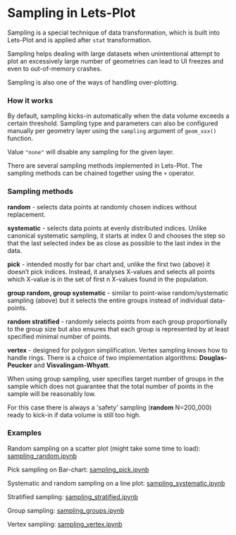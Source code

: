 # Sampling in Lets-Plot

Sampling is a special technique of data transformation, which is built into Lets-Plot and is applied after `stat` transformation.

Sampling helps dealing with large datasets when unintentional attempt to plot an excessively large number of geometries can lead to UI freezes and even to out-of-memory crashes. 

Sampling is also one of the ways of handling over-plotting.

### How it works

By default, sampling kicks-in automatically when the data volume exceeds a certain threshold. 
Sampling type and parameters can also be configured manually per geometry layer using the `sampling` argument of `geom_xxx()` function. 

Value `"none"` will disable any sampling for the given layer.

There are several sampling methods implemented in Lets-Plot. The sampling methods can be chained together using the `+` operator.

### Sampling methods

**random** - selects data points at randomly chosen indices without replacement.

**systematic** - selects data points at evenly distributed indices. Unlike canonical systematic sampling, it starts at index 0 and chooses the step so that the last selected index be as close as possible to the last index in the data.

**pick** - intended mostly for bar chart and, unlike the first two (above) it doesn’t pick indices. Instead, it analyses X-values and selects all points which X-value is in the set of first n X-values found in the population.

**group random, group systematic** - similar to point-wise random/systematic sampling (above) but it selects the entire groups instead of individual data-points.

**random stratified** - randomly selects points from each group proportionally to the group size but also ensures that each group is represented by at least specified minimal number of points.

**vertex** - designed for polygon simplification. Vertex sampling knows how to handle rings. There is a choice of two implementation algorithms: **Douglas-Peucker** and **Visvalingam-Whyatt**. 

When using group sampling, user specifies target number of groups in the sample which does not guarantee that the total number of points in the sample will be reasonably low.

For this case there is always a 'safety' sampling (**random** N=200_000) ready to kick-in if data volume is still too high.


### Examples

Random sampling on a scatter plot (might take some time to load): 
[sampling_random.ipynb](https://nbviewer.jupyter.org/github/JetBrains/lets-plot/blob/master/docs/examples/jupyter-notebooks/sampling_random.ipynb)

Pick sampling on Bar-chart: 
[sampling_pick.ipynb](https://nbviewer.jupyter.org/github/JetBrains/lets-plot/blob/master/docs/examples/jupyter-notebooks/sampling_pick.ipynb)

Systematic and random sampling on a line plot: 
[sampling_systematic.ipynb](https://nbviewer.jupyter.org/github/JetBrains/lets-plot/blob/master/docs/examples/jupyter-notebooks/sampling_systematic.ipynb)

Stratified sampling: 
[sampling_stratified.ipynb](https://nbviewer.jupyter.org/github/JetBrains/lets-plot/blob/master/docs/examples/jupyter-notebooks/sampling_stratified.ipynb)

Group sampling:
[sampling_groups.ipynb](https://nbviewer.jupyter.org/github/JetBrains/lets-plot/blob/master/docs/examples/jupyter-notebooks/sampling_groups.ipynb)

Vertex sampling:
[sampling_vertex.ipynb](https://nbviewer.jupyter.org/github/JetBrains/lets-plot/blob/master/docs/examples/jupyter-notebooks/sampling_vertex.ipynb)
